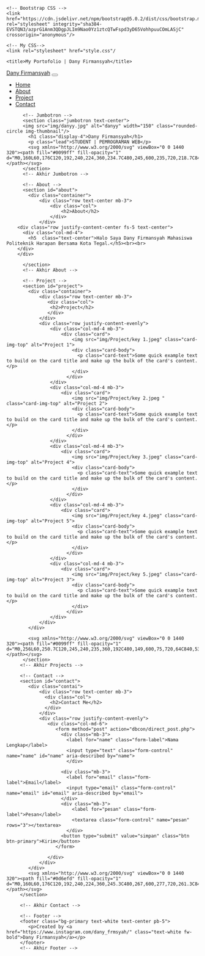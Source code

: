 <!doctype html>
<html lang="en">
  <head>
    <!-- Required meta tags -->
    <meta charset="utf-8">
    <meta name="viewport" content="width=device-width, initial-scale=1">

    <!-- Bootstrap CSS -->
    <link href="https://cdn.jsdelivr.net/npm/bootstrap@5.0.2/dist/css/bootstrap.min.css" rel="stylesheet" integrity="sha384-EVSTQN3/azprG1Anm3QDgpJLIm9Nao0Yz1ztcQTwFspd3yD65VohhpuuCOmLASjC" crossorigin="anonymous"/>

    <!-- My CSS-->
    <link rel="stylesheet" href="style.css"/

    <title>My Portofolio | Dany Firmansyah</title>
  </head>
  <body id="home">
         <!--navbar-->
         <nav class="navbar navbar-expand-lg navbar-dark bg-primary shadow-sm fixed-top">
            <div class="container">
              <a class="navbar-brand" href="#">Dany Firmansyah</a>
              <button class="navbar-toggler" type="button" data-bs-toggle="collapse" data-bs-target="#navbarNav" aria-controls="navbarNav" aria-expanded="false" aria-label="Toggle navigation">
                <span class="navbar-toggler-icon"></span>
              </button>
              <div class="collapse navbar-collapse" id="navbarNav">
                <ul class="navbar-nav ms-auto">
                  <li class="nav-item">
                    <a class="nav-link active" aria-current="page" href="#home">Home</a>
                  </li>
                  <li class="nav-item">
                    <a class="nav-link" href="#about">About</a>
                  </li>
                  <li class="nav-item">
                    <a class="nav-link" href="#project">Project</a>
                  </li>
                  <li class="nav-item">
                    <a class="nav-link" href="#contact">Contact</a>
                  </li>
                </ul>
              </div>
            </div>
          </nav>
          <!-- Akhir Navbar -->
         
          <!-- Jumbotron -->
          <section class="jumbotron text-center">
          <img src="img/danyy.jpg" alt="danyy" width="150" class="rounded-circle img-thumbnail"/>
            <h1 class="display-4">Dany Firmansyah</h1>
            <p class="lead">STUDENT | PEMROGRAMAN WEB</p>
            <svg xmlns="http://www.w3.org/2000/svg" viewBox="0 0 1440 320"><path fill="#0099ff" fill-opacity="1" d="M0,160L60,176C120,192,240,224,360,234.7C480,245,600,235,720,218.7C840,203,960,181,1080,192C1200,203,1320,245,1380,266.7L1440,288L1440,320L1380,320C1320,320,1200,320,1080,320C960,320,840,320,720,320C600,320,480,320,360,320C240,320,120,320,60,320L0,320Z"></path></svg>
          </section>
          <!-- Akhir Jumbotron -->

          <!-- About -->
          <section id="about">
            <div class="container">
                <div class="row text-center mb-3">
                    <div class="col">
                        <h2>About</h2>
                    </div>
                </div>
        <div class="row justify-content-center fs-5 text-center">
          <div class="col-md-4">
            <h5  class="text-center">Halo Saya Dany Firmansyah Mahasiswa Politeknik Harapan Bersama Kota Tegal.</h5><br><br>
        </div>
        </div>

          </section>
          <!-- Akhir About -->

          <!-- Project -->
          <section id="project">
            <div class="container">
                <div class="row text-center mb-3">
                   <div class="col">
                    <h2>Project</h2>
                   </div> 
                </div>
                <div class="row justify-content-evenly">
                    <div class="col-md-4 mb-3">
                        <div class="card">
                            <img src="img/Project/key 1.jpeg" class="card-img-top" alt="Project 1">
                            <div class="card-body">
                              <p class="card-text">Some quick example text to build on the card title and make up the bulk of the card's content.</p>
                            </div>
                          </div>
                    </div>
                    <div class="col-md-4 mb-3">
                        <div class="card">
                            <img src="img/Project/key 2.jpeg " class="card-img-top" alt="Project 2">
                            <div class="card-body">
                              <p class="card-text">Some quick example text to build on the card title and make up the bulk of the card's content.</p>
                            </div>
                          </div>
                    </div>
                    <div class="col-md-4 mb-3">
                        <div class="card">
                            <img src="img/Project/key 3.jpeg" class="card-img-top" alt="Project 4">
                            <div class="card-body">
                              <p class="card-text">Some quick example text to build on the card title and make up the bulk of the card's content.</p>
                            </div>
                          </div>
                    </div>
                    <div class="col-md-4 mb-3">
                        <div class="card">
                            <img src="img/Project/key 4.jpeg" class="card-img-top" alt="Project 5">
                            <div class="card-body">
                              <p class="card-text">Some quick example text to build on the card title and make up the bulk of the card's content.</p>
                            </div>
                          </div>
                    </div>
                    <div class="col-md-4 mb-3">
                        <div class="card">
                            <img src="img/Project/key 5.jpeg" class="card-img-top" alt="Project 3">
                            <div class="card-body">
                              <p class="card-text">Some quick example text to build on the card title and make up the bulk of the card's content.</p>
                            </div>
                          </div>
                    </div>
                </div>
            </div>

            <svg xmlns="http://www.w3.org/2000/svg" viewBox="0 0 1440 320"><path fill="#0099ff" fill-opacity="1" d="M0,256L60,250.7C120,245,240,235,360,192C480,149,600,75,720,64C840,53,960,107,1080,128C1200,149,1320,139,1380,133.3L1440,128L1440,320L1380,320C1320,320,1200,320,1080,320C960,320,840,320,720,320C600,320,480,320,360,320C240,320,120,320,60,320L0,320Z"></path></svg>
          </section>
         <!-- Akhir Projects -->

         <!-- Contact -->
         <section id="contact">
            <div class="contai">
                <div class="row text-center mb-3">
                  <div class="col">
                    <h2>Contact Me</h2>
                  </div>  
                </div>
                <div class="row justify-content-evenly">
                   <div class="col-md-6">
                      <form method="post" action="dbcon/direct_post.php">
                        <div class="mb-3">
                          <label for="name" class="form-label">Nama Lengkap</label>
                          <input type="text" class="form-control" name="name" id="name" aria-described by="name">
                          </div>
                       
                        <div class="mb-3">
                          <label for="email" class="form-label">Email</label>
                          <input type="email" class="form-control" name="email" id="email" aria-described by="email">
                        </div>
                        <div class="mb-3">
                            <label for="pesan" class="form-label">Pesan</label>
                            <textarea class="form-control" name="pesan" rows="3"></textarea>
                          </div>
                        <button type="submit" value="simpan" class="btn btn-primary">Kirim</button>
                      </form>

                   </div>
                </div>
            </div>
            <svg xmlns="http://www.w3.org/2000/svg" viewBox="0 0 1440 320"><path fill="#0d6efd" fill-opacity="1" d="M0,160L60,176C120,192,240,224,360,245.3C480,267,600,277,720,261.3C840,245,960,203,1080,170.7C1200,139,1320,117,1380,106.7L1440,96L1440,320L1380,320C1320,320,1200,320,1080,320C960,320,840,320,720,320C600,320,480,320,360,320C240,320,120,320,60,320L0,320Z"></path></svg>
         </section>

         <!-- Akhir Contact -->
         
         <!-- Footer -->
         <footer class="bg-primary text-white text-center pb-5">
            <p>Created by <a href="https://www.instagram.com/dany_frmsyah/" class="text-white fw-bold">Dany Firmansyah</a></p>
         </footer>
         <!-- Akhir Footer --> 

